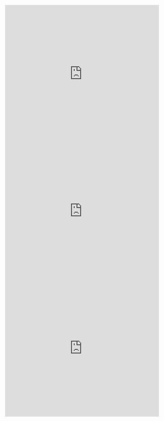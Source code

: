<iframe style="border: 0; width: 100%; height: 450px;" allowfullscreen frameborder="0" src="https://raindrop.io/wolfram77/p-researchers-19019321/embed"></iframe>

<iframe style="border: 0; width: 100%; height: 450px;" allowfullscreen frameborder="0" src="https://raindrop.io/wolfram77/p-industrialists-19019329/embed"></iframe>

<iframe style="border: 0; width: 100%; height: 450px;" allowfullscreen frameborder="0" src="https://raindrop.io/wolfram77/p-programmers-19019453/embed"></iframe>
